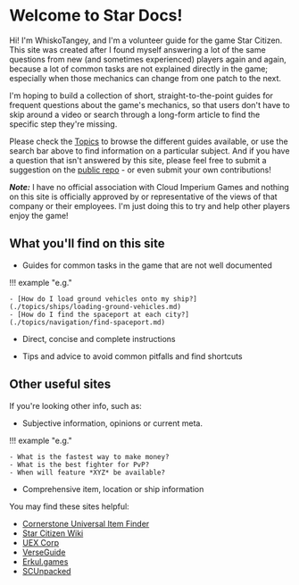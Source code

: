# Welcome to Star Docs!

Hi! I'm WhiskoTangey, and I'm a volunteer guide for the game Star Citizen. This
site was created after I found myself answering a lot of the same questions
from new (and sometimes experienced) players again and again, because a lot of
common tasks are not explained directly in the game; especially when those
mechanics can change from one patch to the next.

I'm hoping to build a collection of short, straight-to-the-point guides for
frequent questions about the game's mechanics, so that users don't have to skip
around a video or search through a long-form article to find the specific step
they're missing.

Please check the [Topics](./topics/index.md) to browse the different guides
available, or use the search bar above to find information on a particular
subject. And if you have a question that isn't answered by this site, please
feel free to submit a suggestion on the
[public repo](https://github.com/Arcodiant/StarDocs) - or even submit your own
contributions!

***Note:*** I have no official association with Cloud Imperium Games and
nothing on this site is officially approved by or representative of the views
of that company or their employees. I'm just doing this to try and help other
players enjoy the game!

## What you'll find on this site

- Guides for common tasks in the game that are not well documented

!!! example "e.g."
    
    - [How do I load ground vehicles onto my ship?](./topics/ships/loading-ground-vehicles.md)
    - [How do I find the spaceport at each city?](./topics/navigation/find-spaceport.md)

- Direct, concise and complete instructions

- Tips and advice to avoid common pitfalls and find shortcuts

## Other useful sites

If you're looking other info, such as:

- Subjective information, opinions or current meta.

!!! example "e.g."
    
    - What is the fastest way to make money?
    - What is the best fighter for PvP?
    - When will feature *XYZ* be available?

- Comprehensive item, location or ship information

You may find these sites helpful:

- [Cornerstone Universal Item Finder](https://finder.cstone.space/)
- [Star Citizen Wiki](https://starcitizen.tools/)
- [UEX Corp](https://uexcorp.space/)
- [VerseGuide](https://verseguide.com/)
- [Erkul.games](https://www.erkul.games/)
- [SCUnpacked](https://scunpacked.com/)
